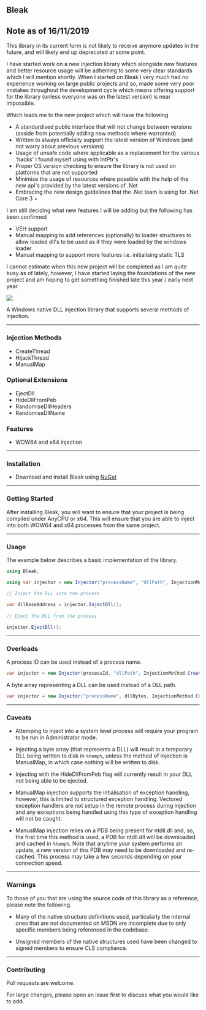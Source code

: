 ## Bleak 

## Note as of 16/11/2019

This library in its current form is not likely to receive anymore updates in the future, and will likely end up deprecated at some point.

I have started work on a new injection library which alongside new features and better resource usage will be adherring to some very clear standards which I will mention shortly. When I started on Bleak I very much had no experience working on large public projects and so, made some very poor mistakes throughout the development cycle which means offering support for the library (unless everyone was on the latest version) is near impossible.

Which leads me to the new project which will have the following

- A standardised public interface that will not change between versions (asside from potentially adding new methods where warranted)
- Written to always officially support the latest version of Windows (and not worry about previous versions)
- Usage of unsafe code where applicable as a replacement for the various 'hacks' I found myself using with IntPtr's
- Proper OS version checking to ensure the library is not used on platforms that are not supported
- Minimise the usage of resources where possible with the help of the new api's provided by the latest versions of .Net
- Embracing the new design guidelines that the .Net team is using for .Net Core 3 +

I am still deciding what new features I will be adding but the following has been confirmed

- VEH support
- Manual mapping to add references (optionally) to loader structures to allow loaded dll's to be used as if they were loaded by the windows loader
- Manual mapping to support more features i.e. initialising static TLS

I cannot estimate when this new project will be completed as I am quite busy as of lately, however, I have started laying the foundations of the new project and am hoping to get something finished late this year / early next year.

![](https://github.com/Akaion/Bleak/workflows/Continuous%20Integration/badge.svg)

A Windows native DLL injection library that supports several methods of injection.

----

### Injection Methods

* CreateThread
* HijackThread
* ManualMap

### Optional Extensions

* EjectDll
* HideDllFromPeb
* RandomiseDllHeaders
* RandomiseDllName

### Features

* WOW64 and x64 injection

----

### Installation

* Download and install Bleak using [NuGet](https://www.nuget.org/packages/Bleak)

----

### Getting Started

After installing Bleak, you will want to ensure that your project is being compiled under AnyCPU or x64. This will ensure that you are able to inject into both WOW64 and x64 processes from the same project.

----

### Usage

The example below describes a basic implementation of the library.

```csharp
using Bleak;

using var injector = new Injector("processName", "dllPath", InjectionMethod.CreateThread, InjectionFlags.None);

// Inject the DLL into the process
	
var dllBaseAddress = injector.InjectDll();
	
// Eject the DLL from the process

injector.EjectDll();
```

----

### Overloads

A process ID can be used instead of a process name.

```csharp
var injector = new Injector(processId, "dllPath", InjectionMethod.CreateThread, InjectionFlags.None);
```

A byte array representing a DLL can be used instead of a DLL path.

```csharp
var injector = new Injector("processName", dllBytes, InjectionMethod.CreateThread, InjectionFlags.None);
```
----

### Caveats

* Attemping to inject into a system level process will require your program to be run in Administrator mode.

* Injecting a byte array (that represents a DLL) will result in a temporary DLL being written to disk in `%temp%`, unless the method of injection is ManualMap, in which case nothing will be written to disk.

* Injecting with the HideDllFromPeb flag will currently result in your DLL not being able to be ejected.

* ManualMap injection supports the intialisation of exception handling, however, this is limited to structured exception handling. Vectored exception handlers are not setup in the remote process during injection and any exceptions being handled using this type of exception handling will not be caught.

* ManualMap injection relies on a PDB being present for ntdll.dll and, so, the first time this method is used, a PDB for ntdll.dll will be downloaded and cached in `%temp%`. Note that anytime your system performs an update, a new version of this PDB may need to be downloaded and re-cached. This process may take a few seconds depending on your connection speed.

----

### Warnings

To those of you that are using the source code of this library as a reference, please note the following.

* Many of the native structure definitions used, particularly the internal ones that are not documented on MSDN are incomplete due to only specific members being referenced in the codebase.

* Unsigned members of the native structures used have been changed to signed members to ensure CLS compliance.

----

### Contributing

Pull requests are welcome. 

For large changes, please open an issue first to discuss what you would like to add.
